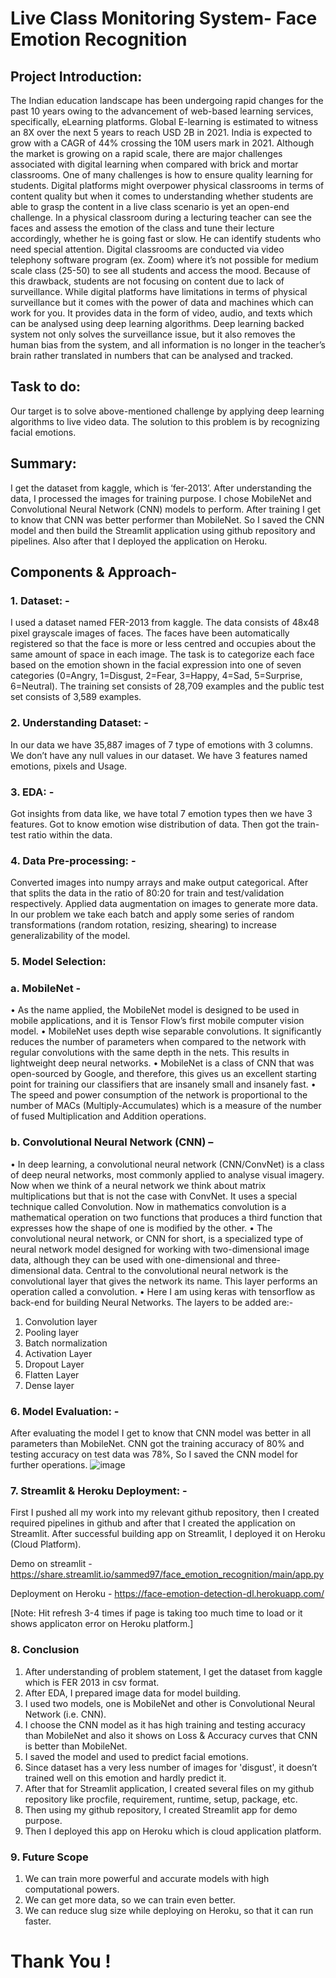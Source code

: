 # Live Class Monitoring System- Face Emotion Recognition


## Project Introduction:
The Indian education landscape has been undergoing rapid changes for the past 10 years owing to the advancement of web-based learning services, specifically, eLearning platforms. 
Global E-learning is estimated to witness an 8X over the next 5 years to reach USD 2B in 2021. India is expected to grow with a CAGR of 44% crossing the 10M users mark in 2021. Although the market is growing on a rapid scale, there are major challenges associated with digital learning when compared with brick and mortar classrooms. One of many challenges is how to ensure quality learning for students. Digital platforms might overpower physical classrooms in terms of content quality but when it comes to understanding whether students are able to grasp the content in a live class scenario is yet an open-end challenge.
In a physical classroom during a lecturing teacher can see the faces and assess the emotion of the class and tune their lecture accordingly, whether he is going fast or slow. He can identify students who need special attention. Digital classrooms are conducted via video telephony software program (ex. Zoom) where it’s not possible for medium scale class (25-50) to see all students and access the mood. Because of this drawback, students are not focusing on content due to lack of surveillance. While digital platforms have limitations in terms of physical surveillance but it comes with the power of data and machines which can work for you. It provides data in the form of video, audio, and texts which can be analysed using deep learning algorithms. Deep learning backed system not only solves the surveillance issue, but it also removes the human bias from the system, and all information is no longer in the teacher’s brain rather translated in numbers that can be analysed and tracked. 

## Task to do:
Our target is to solve above-mentioned challenge by applying deep learning algorithms to live video data. The solution to this problem is by recognizing facial emotions. 

## Summary:
I get the dataset from kaggle, which is ‘fer-2013’. After understanding the data, I processed the images for training purpose. I chose MobileNet and Convolutional Neural Network (CNN) models to perform. After training I get to know that CNN was better performer than MobileNet. So I saved the CNN model and then build the Streamlit application using github repository and pipelines. Also after that I deployed the application on Heroku.

## Components & Approach-
### 1.	Dataset: - 
I used a dataset named FER-2013 from kaggle. The data consists of 48x48 pixel grayscale images of faces. The faces have been automatically registered so that the face is more or less centred and occupies about the same amount of space in each image.
The task is to categorize each face based on the emotion shown in the facial expression into one of seven categories (0=Angry, 1=Disgust, 2=Fear, 3=Happy, 4=Sad, 5=Surprise, 6=Neutral). The training set consists of 28,709 examples and the public test set consists of 3,589 examples.

### 2.	Understanding Dataset: - 
In our data we have 35,887 images of 7 type of emotions with 3 columns. We don’t have any null values in our dataset. We have 3 features named emotions, pixels and Usage.

### 3.	EDA: - 
Got insights from data like, we have total 7 emotion types then we have 3 features. Got to know emotion wise distribution of data. Then got the train-test ratio within the data.
### 4.	Data Pre-processing: - 
Converted images into numpy arrays and make output categorical. After that splits the data in the ratio of 80:20 for train and test/validation respectively. Applied data augmentation on images to generate more data. In our problem we take each batch and apply some series of random transformations (random rotation, resizing, shearing) to increase generalizability of the model.

### 5.	Model Selection: 
### a.	MobileNet - 
•	As the name applied, the MobileNet model is designed to be used in mobile applications, and it is Tensor Flow’s first mobile computer vision model.
•	MobileNet uses depth wise separable convolutions. It significantly reduces the number of parameters when compared to the network with regular convolutions with the same depth in the nets. This results in lightweight deep neural networks.
•	MobileNet is a class of CNN that was open-sourced by Google, and therefore, this gives us an excellent starting point for training our classifiers that are insanely small and insanely fast.
•	The speed and power consumption of the network is proportional to the number of MACs (Multiply-Accumulates) which is a measure of the number of fused Multiplication and Addition operations. 
### b.	Convolutional Neural Network (CNN) – 
•	In deep learning, a convolutional neural network (CNN/ConvNet) is a class of deep neural networks, most commonly applied to analyse visual imagery. Now when we think of a neural network we think about matrix multiplications but that is not the case with ConvNet. It uses a special technique called Convolution. Now in mathematics convolution is a mathematical operation on two functions that produces a third function that expresses how the shape of one is modified by the other.
•	The convolutional neural network, or CNN for short, is a specialized type of neural network model designed for working with two-dimensional image data, although they can be used with one-dimensional and three-dimensional data. Central to the convolutional neural network is the convolutional layer that gives the network its name. This layer performs an operation called a convolution.
•	Here I am using keras with tensorflow as back-end for building Neural Networks.
The layers to be added are:-
1. Convolution layer
2. Pooling layer
3. Batch normalization
4. Activation Layer
5. Dropout Layer
6. Flatten Layer
7. Dense layer

### 6.	Model Evaluation: - 
After evaluating the model I get to know that CNN model was better in all parameters than MobileNet. CNN got the training accuracy of 80% and testing accuracy on test data was 78%, So I saved the CNN model for further operations.
![image](https://user-images.githubusercontent.com/85985250/160458499-fd6b4cb3-1c70-4faf-93b8-898044d7597b.png)


### 7.	Streamlit & Heroku Deployment: - 
First I pushed all my work into my relevant github repository, then I created required pipelines in github and after that I created the application on Streamlit. After successful building app on Streamlit, I deployed it on Heroku (Cloud Platform).

Demo on streamlit - https://share.streamlit.io/sammed97/face_emotion_recognition/main/app.py

Deployment on Heroku - https://face-emotion-detection-dl.herokuapp.com/

[Note: Hit refresh 3-4 times if page is taking too much time to load or it shows applicaton error on Heroku platform.]

### 8. Conclusion
1. After understanding of problem statement, I get the dataset from kaggle which is FER 2013 in csv format.
2. After EDA, I prepared image data for model building.
3. I used two models, one is MobileNet and other is Convolutional Neural Network (i.e. CNN).
4. I choose the CNN model as it has high training and testing accuracy than MobileNet and also it shows on Loss & Accuracy curves that CNN is better than MobileNet.
5. I saved the model and used to predict facial emotions.
6. Since dataset has a very less number of images for 'disgust', it doesn’t trained well on this emotion and hardly predict it.
7. After that for Streamlit application, I created several files on my github repository like procfile, requirement, runtime, setup, package, etc.
8. Then using my github repository, I created Streamlit app for demo purpose.
9. Then I deployed this app on Heroku which is cloud application platform.

### 9. Future Scope
1. We can train more powerful and accurate models with high computational powers.
2. We can get more data, so we can train even better.
3. We can reduce slug size while deploying on Heroku, so that it can run faster.

# Thank You !
